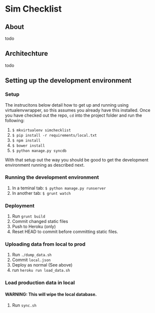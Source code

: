 # Sim Checklist

## About

todo

## Architechture

todo

## Setting up the development environment

### Setup

The instrucitons below detail how to get up and running using virtualenvwrapper, so this assumes you already have this installed. Once you have checked out the repo, `cd` into the project folder and run the following:

1. `$ mkvirtualenv simchecklist`
2. `$ pip install -r requirements/local.txt`
3. `$ npm install`
4. `$ bower install`
5. `$ python manage.py syncdb`

With that setup out the way you should be good to get the development environment running as described next.

### Running the development environment

1. In a teminal tab: `$ python manage.py runserver`
2. In another tab: `$ grunt watch`

### Deployment

1. Run `grunt build`
2. Commit changed static files
3. Push to Heroku (only)
4. Reset HEAD to commit before committing static files.

### Uploading data from local to prod

1. Run `./dump_data.sh`
2. Commit `local.json`
3. Deploy as normal (See above)
4. run `heroku run load_data.sh`

### Load production data in local 

#### WARNING: This will wipe the local database.

1. Run `sync.sh`

